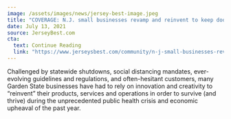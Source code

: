 ```yaml
---
image: /assets/images/news/jersey-best-image.jpeg
title: "COVERAGE: N.J. small businesses revamp and reinvent to keep doors open during crisis"
date: July 13, 2021
source: JerseyBest.com
cta:
  text: Continue Reading
  link: "https://www.jerseysbest.com/community/n-j-small-businesses-revamp-and-reinvent-to-keep-doors-open-during-crisis/"
---
```


Challenged by statewide shutdowns, social distancing mandates, ever-evolving guidelines and regulations, and often-hesitant customers, many Garden State businesses have had to rely on innovation and creativity to “reinvent” their products, services and operations in order to survive (and thrive) during the unprecedented public health crisis and economic upheaval of the past year.

